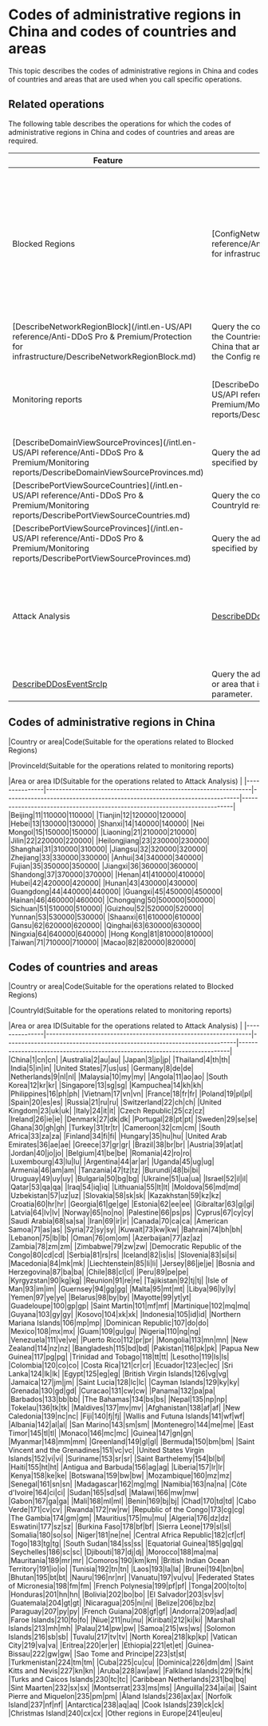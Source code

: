 # Codes of administrative regions in China and codes of countries and areas

This topic describes the codes of administrative regions in China and codes of countries and areas that are used when you call specific operations.

## Related operations

The following table describes the operations for which the codes of administrative regions in China and codes of countries and areas are required.

|Feature|Operation|Scenarios|
|-------|---------|---------|
|Blocked Regions|[ConfigNetworkRegionBlock](/intl.en-US/API reference/Anti-DDoS Pro & Premium/Protection for infrastructure/ConfigNetworkRegionBlock.md)|Query the countries or areas that are specified by the Countries field and administrative regions in China that are specified by the Provinces field in the Config request parameter.|
|[DescribeNetworkRegionBlock](/intl.en-US/API reference/Anti-DDoS Pro & Premium/Protection for infrastructure/DescribeNetworkRegionBlock.md)|Query the countries or areas that are specified by the Countries field and administrative regions in China that are specified by the Provinces field in the Config response parameter.|
|Monitoring reports|[DescribeDomainViewSourceCountries](/intl.en-US/API reference/Anti-DDoS Pro & Premium/Monitoring reports/DescribeDomainViewSourceCountries.md)|Query the country or area that is specified by the CountryId response parameter.|
|[DescribeDomainViewSourceProvinces](/intl.en-US/API reference/Anti-DDoS Pro & Premium/Monitoring reports/DescribeDomainViewSourceProvinces.md)|Query the administrative region in China that is specified by the ProvinceId response parameter.|
|[DescribePortViewSourceCountries](/intl.en-US/API reference/Anti-DDoS Pro & Premium/Monitoring reports/DescribePortViewSourceCountries.md)|Query the country or area that is specified by the CountryId response parameter.|
|[DescribePortViewSourceProvinces](/intl.en-US/API reference/Anti-DDoS Pro & Premium/Monitoring reports/DescribePortViewSourceProvinces.md)|Query the administrative region in China that is specified by the ProvinceId response parameter.|
|Attack Analysis|[DescribeDDosEventArea]()|Query the administrative region in China, country, or area that is specified by the Area response parameter.|
|[DescribeDDosEventSrcIp]()|Query the administrative region in China, country, or area that is specified by the AreaId response parameter.|

## Codes of administrative regions in China

|Country or area|Code\(Suitable for the operations related to Blocked Regions\)

|ProvinceId\(Suitable for the operations related to monitoring reports\)

|Area or area ID\(Suitable for the operations related to Attack Analysis\) |
|---------------|----------------------------------------------------------------|-------------------------------------------------------------------------|---------------------------------------------------------------------------|
|Beijing|11|110000|110000|
|Tianjin|12|120000|120000|
|Hebei|13|130000|130000|
|Shanxi|14|140000|140000|
|Nei Mongol|15|150000|150000|
|Liaoning|21|210000|210000|
|Jilin|22|220000|220000|
|Heilongjiang|23|230000|230000|
|Shanghai|31|310000|310000|
|Jiangsu|32|320000|320000|
|Zhejiang|33|330000|330000|
|Anhui|34|340000|340000|
|Fujian|35|350000|350000|
|Jiangxi|36|360000|360000|
|Shandong|37|370000|370000|
|Henan|41|410000|410000|
|Hubei|42|420000|420000|
|Hunan|43|430000|430000|
|Guangdong|44|440000|440000|
|Guangxi|45|450000|450000|
|Hainan|46|460000|460000|
|Chongqing|50|500000|500000|
|Sichuan|51|510000|510000|
|Guizhou|52|520000|520000|
|Yunnan|53|530000|530000|
|Shaanxi|61|610000|610000|
|Gansu|62|620000|620000|
|Qinghai|63|630000|630000|
|Ningxia|64|640000|640000|
|Hong Kong|81|810000|810000|
|Taiwan|71|710000|710000|
|Macao|82|820000|820000|

## Codes of countries and areas

|Country or area|Code\(Suitable for the operations related to Blocked Regions\)

|CountryId\(Suitable for the operations related to monitoring reports\)

|Area or area ID\(Suitable for the operations related to Attack Analysis\) |
|---------------|----------------------------------------------------------------|------------------------------------------------------------------------|---------------------------------------------------------------------------|
|China|1|cn|cn|
|Australia|2|au|au|
|Japan|3|jp|jp|
|Thailand|4|th|th|
|India|5|in|in|
|United States|7|us|us|
|Germany|8|de|de|
|Netherlands|9|nl|nl|
|Malaysia|10|my|my|
|Angola|11|ao|ao|
|South Korea|12|kr|kr|
|Singapore|13|sg|sg|
|Kampuchea|14|kh|kh|
|Philippines|16|ph|ph|
|Vietnam|17|vn|vn|
|France|18|fr|fr|
|Poland|19|pl|pl|
|Spain|20|es|es|
|Russia|21|ru|ru|
|Switzerland|22|ch|ch|
|United Kingdom|23|uk|uk|
|Italy|24|it|it|
|Czech Republic|25|cz|cz|
|Ireland|26|ie|ie|
|Denmark|27|dk|dk|
|Portugal|28|pt|pt|
|Sweden|29|se|se|
|Ghana|30|gh|gh|
|Turkey|31|tr|tr|
|Cameroon|32|cm|cm|
|South Africa|33|za|za|
|Finland|34|fi|fi|
|Hungary|35|hu|hu|
|United Arab Emirates|36|ae|ae|
|Greece|37|gr|gr|
|Brazil|38|br|br|
|Austria|39|at|at|
|Jordan|40|jo|jo|
|Belgium|41|be|be|
|Romania|42|ro|ro|
|Luxembourg|43|lu|lu|
|Argentina|44|ar|ar|
|Uganda|45|ug|ug|
|Armenia|46|am|am|
|Tanzania|47|tz|tz|
|Burundi|48|bi|bi|
|Uruguay|49|uy|uy|
|Bulgaria|50|bg|bg|
|Ukraine|51|ua|ua|
|Israel|52|il|il|
|Qatar|53|qa|qa|
|Iraq|54|iq|iq|
|Lithuania|55|lt|lt|
|Moldova|56|md|md|
|Uzbekistan|57|uz|uz|
|Slovakia|58|sk|sk|
|Kazakhstan|59|kz|kz|
|Croatia|60|hr|hr|
|Georgia|61|ge|ge|
|Estonia|62|ee|ee|
|Gibraltar|63|gi|gi|
|Latvia|64|lv|lv|
|Norway|65|no|no|
|Palestine|66|ps|ps|
|Cyprus|67|cy|cy|
|Saudi Arabia|68|sa|sa|
|Iran|69|ir|ir|
|Canada|70|ca|ca|
|American Samoa|71|as|as|
|Syria|72|sy|sy|
|Kuwait|73|kw|kw|
|Bahrain|74|bh|bh|
|Lebanon|75|lb|lb|
|Oman|76|om|om|
|Azerbaijan|77|az|az|
|Zambia|78|zm|zm|
|Zimbabwe|79|zw|zw|
|Democratic Republic of the Congo|80|cd|cd|
|Serbia|81|rs|rs|
|Iceland|82|is|is|
|Slovenia|83|si|si|
|Macedonia|84|mk|mk|
|Liechtenstein|85|li|li|
|Jersey|86|je|je|
|Bosnia and Herzegovina|87|ba|ba|
|Chile|88|cl|cl|
|Peru|89|pe|pe|
|Kyrgyzstan|90|kg|kg|
|Reunion|91|re|re|
|Tajikistan|92|tj|tj|
|Isle of Man|93|im|im|
|Guernsey|94|gg|gg|
|Malta|95|mt|mt|
|Libya|96|ly|ly|
|Yemen|97|ye|ye|
|Belarus|98|by|by|
|Mayotte|99|yt|yt|
|Guadeloupe|100|gp|gp|
|Saint Martin|101|mf|mf|
|Martinique|102|mq|mq|
|Guyana|103|gy|gy|
|Kosovo|104|xk|xk|
|Indonesia|105|id|id|
|Northern Mariana Islands|106|mp|mp|
|Dominican Republic|107|do|do|
|Mexico|108|mx|mx|
|Guam|109|gu|gu|
|Nigeria|110|ng|ng|
|Venezuela|111|ve|ve|
|Puerto Rico|112|pr|pr|
|Mongolia|113|mn|mn|
|New Zealand|114|nz|nz|
|Bangladesh|115|bd|bd|
|Pakistan|116|pk|pk|
|Papua New Guinea|117|pg|pg|
|Trinidad and Tobago|118|tt|tt|
|Lesotho|119|ls|ls|
|Colombia|120|co|co|
|Costa Rica|121|cr|cr|
|Ecuador|123|ec|ec|
|Sri Lanka|124|lk|lk|
|Egypt|125|eg|eg|
|British Virgin Islands|126|vg|vg|
|Jamaica|127|jm|jm|
|Saint Lucia|128|lc|lc|
|Cayman Islands|129|ky|ky|
|Grenada|130|gd|gd|
|Curacao|131|cw|cw|
|Panama|132|pa|pa|
|Barbados|133|bb|bb|
|The Bahamas|134|bs|bs|
|Nepal|135|np|np|
|Tokelau|136|tk|tk|
|Maldives|137|mv|mv|
|Afghanistan|138|af|af|
|New Caledonia|139|nc|nc|
|Fiji|140|fj|fj|
|Wallis and Futuna Islands|141|wf|wf|
|Albania|142|al|al|
|San Marino|143|sm|sm|
|Montenegro|144|me|me|
|East Timor|145|tl|tl|
|Monaco|146|mc|mc|
|Guinea|147|gn|gn|
|Myanmar|148|mm|mm|
|Greenland|149|gl|gl|
|Bermuda|150|bm|bm|
|Saint Vincent and the Grenadines|151|vc|vc|
|United States Virgin Islands|152|vi|vi|
|Suriname|153|sr|sr|
|Saint Barthelemy|154|bl|bl|
|Haiti|155|ht|ht|
|Antigua and Barbuda|156|ag|ag|
|Liberia|157|lr|lr|
|Kenya|158|ke|ke|
|Botswana|159|bw|bw|
|Mozambique|160|mz|mz|
|Senegal|161|sn|sn|
|Madagascar|162|mg|mg|
|Namibia|163|na|na|
|Côte d'Ivoire|164|ci|ci|
|Sudan|165|sd|sd|
|Malawi|166|mw|mw|
|Gabon|167|ga|ga|
|Mali|168|ml|ml|
|Benin|169|bj|bj|
|Chad|170|td|td|
|Cabo Verde|171|cv|cv|
|Rwanda|172|rw|rw|
|Republic of the Congo|173|cg|cg|
|The Gambia|174|gm|gm|
|Mauritius|175|mu|mu|
|Algeria|176|dz|dz|
|Eswatini|177|sz|sz|
|Burkina Faso|178|bf|bf|
|Sierra Leone|179|sl|sl|
|Somalia|180|so|so|
|Niger|181|ne|ne|
|Central Africa Republic|182|cf|cf|
|Togo|183|tg|tg|
|South Sudan|184|ss|ss|
|Equatorial Guinea|185|gq|gq|
|Seychelles|186|sc|sc|
|Djibouti|187|dj|dj|
|Morocco|188|ma|ma|
|Mauritania|189|mr|mr|
|Comoros|190|km|km|
|British Indian Ocean Territory|191|io|io|
|Tunisia|192|tn|tn|
|Laos|193|la|la|
|Brunei|194|bn|bn|
|Bhutan|195|bt|bt|
|Nauru|196|nr|nr|
|Vanuatu|197|vu|vu|
|Federated States of Micronesia|198|fm|fm|
|French Polynesia|199|pf|pf|
|Tonga|200|to|to|
|Honduras|201|hn|hn|
|Bolivia|202|bo|bo|
|El Salvador|203|sv|sv|
|Guatemala|204|gt|gt|
|Nicaragua|205|ni|ni|
|Belize|206|bz|bz|
|Paraguay|207|py|py|
|French Guiana|208|gf|gf|
|Andorra|209|ad|ad|
|Faroe Islands|210|fo|fo|
|Niue|211|nu|nu|
|Kiribati|212|ki|ki|
|Marshall Islands|213|mh|mh|
|Palau|214|pw|pw|
|Samoa|215|ws|ws|
|Solomon Islands|216|sb|sb|
|Tuvalu|217|tv|tv|
|North Korea|218|kp|kp|
|Vatican City|219|va|va|
|Eritrea|220|er|er|
|Ethiopia|221|et|et|
|Guinea-Bissau|222|gw|gw|
|Sao Tome and Principe|223|st|st|
|Turkmenistan|224|tm|tm|
|Cuba|225|cu|cu|
|Dominica|226|dm|dm|
|Saint Kitts and Nevis|227|kn|kn|
|Aruba|228|aw|aw|
|Falkland Islands|229|fk|fk|
|Turks and Caicos Islands|230|tc|tc|
|Caribbean Netherlands|231|bq|bq|
|Sint Maarten|232|sx|sx|
|Montserrat|233|ms|ms|
|Anguilla|234|ai|ai|
|Saint Pierre and Miquelon|235|pm|pm|
|Åland Islands|236|ax|ax|
|Norfolk Island|237|nf|nf|
|Antarctica|238|aq|aq|
|Cook Islands|239|ck|ck|
|Christmas Island|240|cx|cx|
|Other regions in Europe|241|eu|eu|

